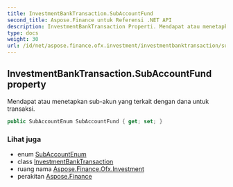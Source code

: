 ```yaml
---
title: InvestmentBankTransaction.SubAccountFund
second_title: Aspose.Finance untuk Referensi .NET API
description: InvestmentBankTransaction Properti. Mendapat atau menetapkan subakun yang terkait dengan dana untuk transaksi.
type: docs
weight: 30
url: /id/net/aspose.finance.ofx.investment/investmentbanktransaction/subaccountfund/
---
```

## InvestmentBankTransaction.SubAccountFund property

Mendapat atau menetapkan sub-akun yang terkait dengan dana untuk transaksi.

```csharp
public SubAccountEnum SubAccountFund { get; set; }
```

### Lihat juga

* enum [SubAccountEnum](../../subaccountenum/)
* class [InvestmentBankTransaction](../)
* ruang nama [Aspose.Finance.Ofx.Investment](../../investmentbanktransaction/)
* perakitan [Aspose.Finance](../../../)


